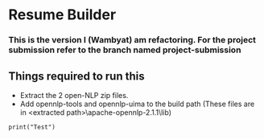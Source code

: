 # Resume Builder 
### This is the version I (Wambyat) am refactoring. For the project submission refer to the branch named project-submission
## Things required to run this
+ Extract the 2 open-NLP zip files.
+ Add opennlp-tools and opennlp-uima to the build path (These files are in \<extracted path\>\apache-opennlp-2.1.1\lib)
``` 
print("Test")
```
